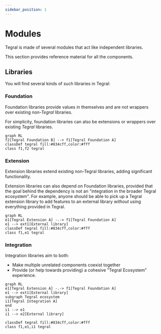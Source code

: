 ```yaml
---
sidebar_position: 1
---
```


# Modules

Tegral is made of several modules that act like independent libraries.

This section provides reference material for all the components.

## Libraries

You will find several kinds of such libraries in Tegral:

### Foundation

Foundation libraries provide values in themselves and are not wrappers over existing *non-Tegral* libraries.

For simplicity, foundation libraries can also be extensions or wrappers over existing *Tegral* libraries.

```mermaid
graph RL
f2[Tegral Foundation B] --> f1[Tegral Foundation A]
classDef tegral fill:#834cff,color:#fff
class f1,f2 tegral
```

### Extension

Extension libraries extend existing non-Tegral libraries, adding significant functionality.

Extension libraries can also depend on Foundation libraries, provided that the goal behind the dependency is not an "integration in the broader Tegral ecosystem". For example, anyone should be able to pick up a Tegral extension library to add features to an external library *without* using everything provided in Tegral.

```mermaid
graph RL
e1[Tegral Extension A] -.-> f1[Tegral Foundation A]
e1 --> ext1[External library]
classDef tegral fill:#834cff,color:#fff
class f1,e1 tegral
```

### Integration

Integration libraries aim to both:

- Make multiple unrelated components coexist together
- Provide (or help towards providing) a cohesive "Tegral Ecosystem" experience.

```mermaid
graph RL
e1[Tegral Extension A] -.-> f1[Tegral Foundation A]
e1 --> ext1[External library]
subgraph Tegral ecosystem
i1[Tegral Integration A]
end
i1 --> e1
i1 --> e2[External library]

classDef tegral fill:#834cff,color:#fff
class f1,e1,i1 tegral
```
